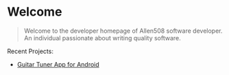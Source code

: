 # Welcome

> Welcome to the developer homepage of Allen508 software developer. An individual passionate about writing quality software. 

Recent Projects:

* [Guitar Tuner App for Android](GuitarTuner.md)
